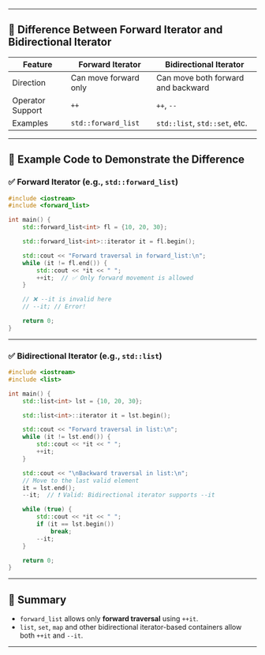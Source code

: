 
---

## 🔁 Difference Between Forward Iterator and Bidirectional Iterator

| Feature          | Forward Iterator      | Bidirectional Iterator             |
| ---------------- | --------------------- | ---------------------------------- |
| Direction        | Can move forward only | Can move both forward and backward |
| Operator Support | `++`                  | `++`, `--`                         |
| Examples         | `std::forward_list`   | `std::list`, `std::set`, etc.      |

---

## 📘 Example Code to Demonstrate the Difference

### ✅ Forward Iterator (e.g., `std::forward_list`)

```cpp
#include <iostream>
#include <forward_list>

int main() {
    std::forward_list<int> fl = {10, 20, 30};

    std::forward_list<int>::iterator it = fl.begin();

    std::cout << "Forward traversal in forward_list:\n";
    while (it != fl.end()) {
        std::cout << *it << " ";
        ++it;  // ✅ Only forward movement is allowed
    }

    // ❌ --it is invalid here
    // --it; // Error!

    return 0;
}
```

---

### ✅ Bidirectional Iterator (e.g., `std::list`)

```cpp
#include <iostream>
#include <list>

int main() {
    std::list<int> lst = {10, 20, 30};

    std::list<int>::iterator it = lst.begin();

    std::cout << "Forward traversal in list:\n";
    while (it != lst.end()) {
        std::cout << *it << " ";
        ++it;
    }

    std::cout << "\nBackward traversal in list:\n";
    // Move to the last valid element
    it = lst.end();
    --it;  // ❗ Valid: Bidirectional iterator supports --it

    while (true) {
        std::cout << *it << " ";
        if (it == lst.begin())
            break;
        --it;
    }

    return 0;
}
```

---

## 🔎 Summary

* `forward_list` allows only **forward traversal** using `++it`.
* `list`, `set`, `map` and other bidirectional iterator-based containers allow both `++it` and `--it`.

---
